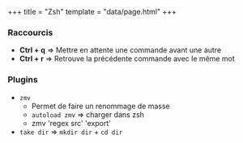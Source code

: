 +++
title = "Zsh"
template = "data/page.html"
+++


### Raccourcis

  * __Ctrl + q__ => Mettre en attente une commande avant une autre
  * __Ctrl + r__ => Retrouve la précédente commande avec le même mot

### Plugins

  * `zmv`
    * Permet de faire un renommage de masse
    * `autoload zmv` => charger dans zsh
    * zmv 'regex src' 'export'
  * `take dir` => `mkdir dir` + `cd dir`
